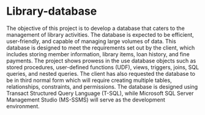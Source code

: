 # Library-database
The objective of this project is to develop a database that caters to the management of library activities. The database is expected to be efficient, user-friendly, and capable of managing large volumes of data. This database is designed to meet the requirements set out by the client, which includes storing member information, library items, loan history, and fine payments. The project shows prowess in the use database objects such as stored procedures, user-defined functions (UDF), views, triggers, joins, SQL queries, and nested queries. 
The client has also requested the database to be in third normal form which will require creating multiple tables, relationships, constraints, and permissions. The database is designed using Transact Structured Query Language (T-SQL), while Microsoft SQL Server Management Studio (MS-SSMS) will serve as the development environment. 

